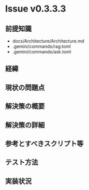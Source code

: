 # Issue v0.3.3.3

## 前提知識
- docs/Architecture/Architecture.md
- .gemini/commands/rag.toml
- .gemini/commands/ask.toml

## 経緯

## 現状の問題点


## 解決策の概要


## 解決策の詳細

## 参考とすべきスクリプト等

## テスト方法

## 実装状況
